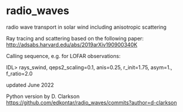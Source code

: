 # radio_waves
radio wave transport in solar wind including anisotropic scattering 

Ray tracing and scattering based on the following paper:
http://adsabs.harvard.edu/abs/2019arXiv190900340K

Calling sequence, e.g. for LOFAR observations:

IDL> rays_swind, qeps2_scaling=0.1, anis=0.25, r_init=1.75, asym=1., f_ratio=2.0

updated June 2022

Python version by D. Clarkson https://github.com/edkontar/radio_waves/commits?author=d-clarkson



